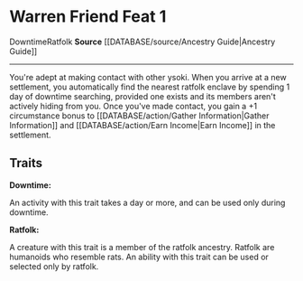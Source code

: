 ﻿---
feat: Warren Friend
id: '2425'
level: '1'
name: Warren Friend
rarity: Common
source: '[[DATABASE/source/Ancestry Guide|Ancestry Guide]]'
trait:
- '[[DATABASE/trait/Downtime|Downtime]]'
- '[[DATABASE/trait/Ratfolk|Ratfolk]]'
type: Feat

---
# Warren Friend <span class="item-type">Feat 1</span>

<span class="item-trait">Downtime</span><span class="item-trait">Ratfolk</span>
**Source** [[DATABASE/source/Ancestry Guide|Ancestry Guide]]

---
You're adept at making contact with other ysoki. When you arrive at a new settlement, you automatically find the nearest ratfolk enclave by spending 1 day of downtime searching, provided one exists and its members aren't actively hiding from you. Once you've made contact, you gain a +1 circumstance bonus to [[DATABASE/action/Gather Information|Gather Information]] and [[DATABASE/action/Earn Income|Earn Income]] in the settlement.

## Traits

**Downtime:**

An activity with this trait takes a day or more, and can be used only during downtime.

**Ratfolk:**

A creature with this trait is a member of the ratfolk ancestry. Ratfolk are humanoids who resemble rats. An ability with this trait can be used or selected only by ratfolk.